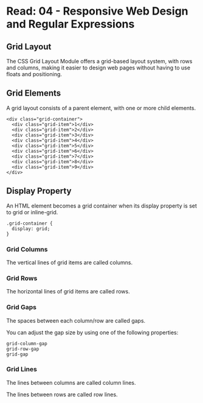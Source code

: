 # Read: 04 - Responsive Web Design and Regular Expressions
## Grid Layout
The CSS Grid Layout Module offers a grid-based layout system, with rows and columns, making it easier to design web pages without having to use floats and positioning.
## Grid Elements
A grid layout consists of a parent element, with one or more child elements.
```
<div class="grid-container">
  <div class="grid-item">1</div>
  <div class="grid-item">2</div>
  <div class="grid-item">3</div>
  <div class="grid-item">4</div>
  <div class="grid-item">5</div>
  <div class="grid-item">6</div>
  <div class="grid-item">7</div>
  <div class="grid-item">8</div>
  <div class="grid-item">9</div>
</div>
```

## Display Property
An HTML element becomes a grid container when its display property is set to grid or inline-grid.
```
.grid-container {
  display: grid;
}
```

### Grid Columns
The vertical lines of grid items are called columns.
### Grid Rows
The horizontal lines of grid items are called rows.
### Grid Gaps
The spaces between each column/row are called gaps.

You can adjust the gap size by using one of the following properties:
```
grid-column-gap
grid-row-gap
grid-gap
```
### Grid Lines
The lines between columns are called column lines.

The lines between rows are called row lines.

